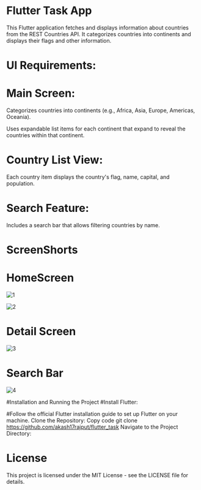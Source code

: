 # Flutter Task App
This Flutter application fetches and displays information about countries from the REST Countries API. It categorizes countries into continents and displays their flags and other information.

# UI Requirements:

# Main Screen:
Categorizes countries into continents (e.g., Africa, Asia, Europe, Americas, Oceania).

Uses expandable list items for each continent that expand to reveal the countries within that continent.

# Country List View:
Each country item displays the country's flag, name, capital, and population.

# Search Feature:
Includes a search bar that allows filtering countries by name.

# ScreenShorts


# HomeScreen

![1](https://github.com/akash17rajput/flutter_task/assets/137871150/ab6988e9-274d-46d7-a29b-947c92c6933d)

![2](https://github.com/akash17rajput/flutter_task/assets/137871150/699edc53-1592-467b-8ad5-e264ca5890ee)

# Detail Screen

![3](https://github.com/akash17rajput/flutter_task/assets/137871150/47bfe028-ede1-4d73-85d6-54d09ffd24a0)

# Search Bar

![4](https://github.com/akash17rajput/flutter_task/assets/137871150/54dda806-3947-4d47-af2f-4d1a8e354d2b)




#Installation and Running the Project
#Install Flutter:

#Follow the official Flutter installation guide to set up Flutter on your machine.
Clone the Repository:
Copy code
git clone https://github.com/akash17rajput/flutter_task
Navigate to the Project Directory:


# License
This project is licensed under the MIT License - see the LICENSE file for details.
